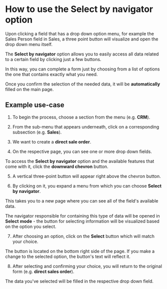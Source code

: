 # How to use the Select by navigator option

Upon clicking a field that has а drop down option menu, for example the Sales Person field in Sales, a three point button will visualize and open the drop down menu itself.

The **Select by navigator** option allows you to easily access all data related to a certain field by clicking just a few buttons. 

In this way, you can complete a form just by choosing from a list of options the one that contains exactly what you need. 

Once you confirm the selection of the needed data, it will be **automatically** filled on the main page. 

## Example use-case

1. To begin the process, choose a section from the menu (e.g. **CRM**).


2. From the sub-menu that appears underneath, click on a corresponding subsection (e.g. **Sales**).

 
3. We want to create a **direct sale order**. 


4. On the respective page, you can see one or more drop down fields. 

To access the **Select by navigator** option and the available features that come with it, click the **downward chevron** button.


5. A vertical three-point button will appear right above the chevron button.

 
6. By clicking on it, you expand a menu from which you can choose **Select by navigator**.

  
This takes you to a new page where you can see all of the field's available data. 

The navigator responsible for containing this type of data will be opened in **Select** **mode** - the button for selecting information will be visualized based on the option you select.

 
7. After choosing an option, click on the **Select** button which will match your choice. 

The button is located on the bottom right side of the page. If you make a change to the selected option, the button's text will reflect it.

 
8. After selecting and confirming your choice, you will return to the original form (e.g. **direct sales order**). 

The data you've selected will be filled in the respective drop down field.

